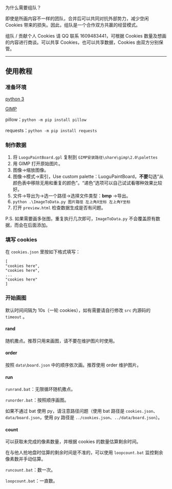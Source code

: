 为什么需要组队？

即使是所画内容不一样的团队，合并后可以共同对抗外部势力，减少空闲 Cookies 带来的损失。因此，组队是一个合作双方共赢的经营模式。

组队 / 贡献个人 Cookies 请 QQ 联系 1609483441，可根据 Cookies 数量及想画的内容进行商谈。可以共享 Cookies，也可以共享数据，Cookies 由双方分别保管。

***

## 使用教程

### 准备环境

[python 3](https://www.python.org/downloads/)

[GIMP](https://www.gimp.org/downloads/)

pillow：`python -m pip install pillow`

requests：`python -m pip install requests`

### 制作数据

1. 将 `LuoguPaintBoard.gpl` 复制到 `GIMP安装路径\share\gimp\2.0\palettes`
2. 用 GIMP 打开原始图片。
3. 图像→缩放图像。
4. 图像→模式→索引，Use custom palette：LuoguPaintBoard，**不要**勾选“从颜色表中移除无用和重复的颜色”。“递色”选项可以自己试试看哪种效果比较好。
5. 文件→导出为→选一个路径→选择文件类型：**bmp** →导出。
6. `python .\ImageToData.py 图片路径 左上角X坐标 左上角Y坐标`
7. 打开 `preview.html` 检查数据生成是否有问题。

P.S. 如果需要画多张图，重复执行几次即可，`ImageToData.py` 不会覆盖原有数据，而会在后面添加。

### 填写 cookies

在 `cookies.json` 里按如下格式填写：

```
[
"cookies here",
"cookies here",
...
"cookies here"
]
```

### 开始画图

默认时间间隔为 10s（一轮 cookies），如有需要请自行修改 `src` 内源码的 `timeout` 。

#### rand

随机撒点。推荐只用来画图，请不要在维护图片时使用。

#### order

按照 `data\board.json` 中的顺序依次画。推荐使用 order 维护图片。

#### run

`runrand.bat`：无限循环随机撒点。

`runorder.bat`：按照顺序画图。

如果不通过 bat 使用 py，请注意路径问题（使用 bat 路径是 `cookies.json`、 `data/board.json`，使用 py 路径是 `../cookies.json`、`../data/board.json`）。

#### count

可以获取未完成的像素数量，并根据 cookies 的数量估算剩余时间。

在与他人抢地盘时估算的剩余时间是不准的，可以使用 `loopcount.bat` 监控剩余像素数并手动估算。

`runcount.bat`：数一次。

`loopcount.bat`：一直数。